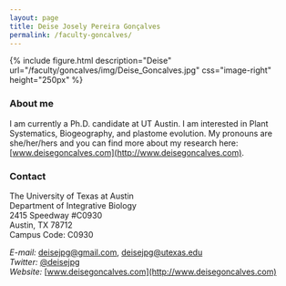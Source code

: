 ```yaml
---
layout: page
title: Deise Josely Pereira Gonçalves
permalink: /faculty-goncalves/
---
```

{% include figure.html description="Deise" url="/faculty/goncalves/img/Deise_Goncalves.jpg" css="image-right" height="250px" %}

### About me

I am currently a Ph.D. candidate at UT Austin. I am interested in Plant Systematics, Biogeography, and plastome evolution.
My pronouns are she/her/hers and you can find more about my research here: [www.deisegoncalves.com](http://www.deisegoncalves.com).

### Contact

The University of Texas at Austin <br/>
Department of Integrative Biology <br/>
2415 Speedway #C0930 <br/>
Austin, TX 78712 <br/>
Campus Code: C0930

_E-mail:_ [deisejpg@gmail.com](mailto:deisejpg@gmail.com), [deisejpg@utexas.edu](mailto:deisejpg@utexas.edu) <br/>
_Twitter:_ [@deisejpg](https://twitter.com/deisejpg) <br/>
_Website:_ [www.deisegoncalves.com](http://www.deisegoncalves.com) <br/>
